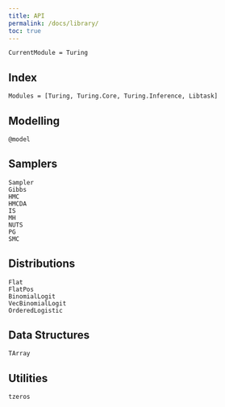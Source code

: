 ```yaml
---
title: API
permalink: /docs/library/
toc: true
---
```


```@meta
CurrentModule = Turing
```
## Index

```@index
Modules = [Turing, Turing.Core, Turing.Inference, Libtask]
```

## Modelling

```@docs
@model
```

## Samplers

```@docs
Sampler
Gibbs
HMC
HMCDA
IS
MH
NUTS
PG
SMC
```

## Distributions

```@docs
Flat
FlatPos
BinomialLogit
VecBinomialLogit
OrderedLogistic
```


## Data Structures
```@docs
TArray
```

## Utilities
```@docs
tzeros
```

